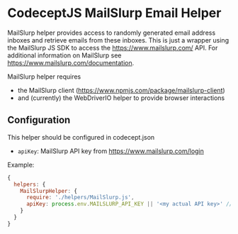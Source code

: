 # CodeceptJS MailSlurp Email Helper

MailSlurp helper provides access to randomly generated email address inboxes and retrieve emails from these inboxes.
This is just a wrapper using the MailSlurp JS SDK to access the https://www.mailslurp.com/ API.
For additional information on MailSlurp see https://www.mailslurp.com/documentation.

MailSlurp helper requires
* the MailSlurp client (https://www.npmjs.com/package/mailslurp-client)
* and (currently) the WebDriverIO helper to provide browser interactions

## Configuration

This helper should be configured in codecept.json

* `apiKey`: MailSlurp API key from https://www.mailslurp.com/login

Example:

```javascript
{
  helpers: {
    MailSlurpHelper: {
      require: './helpers/MailSlurp.js',
      apiKey: process.env.MAILSLURP_API_KEY || '<my actual API key>' // MailSlurp API key from https://www.mailslurp.com/login
    }
  }
}
```
